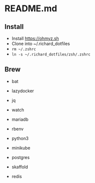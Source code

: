 # README.md

## Install

* Install https://ohmyz.sh
* Clone into ~/.richard_dotfiles
* `rm ~/.zshrc`
* `ln -s ~/.richard_dotfiles/zsh/.zshrc`


## Brew

* bat
* lazydocker
* jq
* watch

* mariadb
* rbenv
* python3

* minikube
* postgres
* skaffold
* redis
 